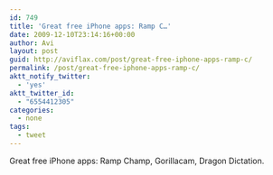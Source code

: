 ```yaml
---
id: 749
title: 'Great free iPhone apps: Ramp C…'
date: 2009-12-10T23:14:16+00:00
author: Avi
layout: post
guid: http://aviflax.com/post/great-free-iphone-apps-ramp-c/
permalink: /post/great-free-iphone-apps-ramp-c/
aktt_notify_twitter:
  - 'yes'
aktt_twitter_id:
  - "6554412305"
categories:
  - none
tags:
  - tweet
---
```

Great free iPhone apps: Ramp Champ, Gorillacam, Dragon Dictation.